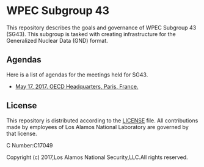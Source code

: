 # WPEC Subgroup 43
This repository describes the goals and governance of WPEC Subgroup 43 (SG43). This subgroup is tasked with creating infrastructure for the Generalized Nuclear Data (GND) format.

## Agendas
Here is a list of agendas for the meetings held for SG43.

- [May 17, 2017. OECD Headquarters, Paris, France.](https://github.com/GeneralizedNuclearData/SG43/blob/master/Agendas/May2017.md)

## License
This repository is distributed according to the [LICENSE](LICENSE) file. All contributions made by employees of Los Alamos National Laboratory are governed by that license.

C Number:C17049

Copyright (c) 2017,Los Alamos National Security,LLC.All rights reserved.   
